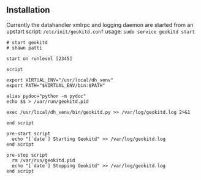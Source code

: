 ## Installation

Currently the datahandler xmlrpc and logging daemon are started from an upstart script:
`/etc/init/geokitd.conf`
usage: `sudo service geokitd start`

```
# start geokitd 
# shawn patti

start on runlevel [2345]

script

export VIRTUAL_ENV="/usr/local/dh_venv"
export PATH="$VIRTUAL_ENV/bin:$PATH"

alias pydoc="python -m pydoc"
echo $$ > /var/run/geokitd.pid

exec /usr/local/dh_venv/bin/geokitd.py >> /var/log/geokitd.log 2>&1

end script

pre-start script
  echo "[`date`] Starting Geokitd" >> /var/log/geokitd.log
end script

pre-stop script
  rm /var/run/geokitd.pid
  echo "[`date`] Stopping Geokitd" >> /var/log/geokitd.log
end script
```
